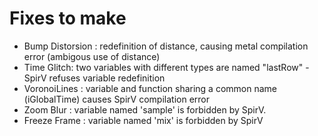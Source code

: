 # Fixes to make

* Bump Distorsion : redefinition of distance, causing metal compilation error (ambigous use of distance)
* Time Glitch: two variables with different types are named "lastRow" - SpirV refuses variable redefinition
* VoronoiLines : variable and function sharing a common name (iGlobalTime) causes SpirV compilation error
* Zoom Blur : variable named 'sample' is forbidden by SpirV.
* Freeze Frame : variable named 'mix' is forbidden by SpirV